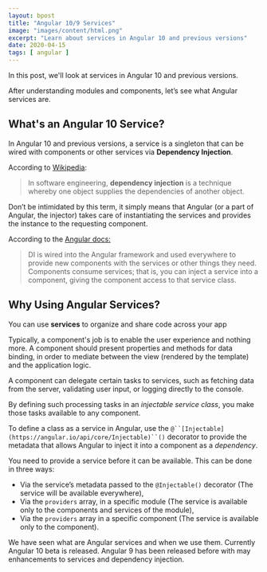 ```yaml
---
layout: bpost
title: "Angular 10/9 Services"
image: "images/content/html.png"
excerpt: "Learn about services in Angular 10 and previous versions"
date: 2020-04-15
tags: [ angular ] 
---
```



In this post, we'll look at services in Angular 10 and previous versions.

After understanding modules and components, let’s see what Angular services are. 

## What's an Angular 10 Service?

In Angular 10 and previous versions, a service is a singleton that can be wired with components or other services via **Dependency Injection**.
 
According to [Wikipedia](https://en.wikipedia.org/wiki/Dependency_injection):


> In software engineering, **dependency injection** is a technique whereby one object supplies the dependencies of another object.

Don’t be intimidated by this term, it simply means that Angular (or a part of Angular, the injector) takes care of instantiating the services and provides the instance to the requesting component.


According to the [Angular docs:](https://angular.io/guide/architecture-services) 


> DI is wired into the Angular framework and used everywhere to provide new components with the services or other things they need. Components consume services; that is, you can inject a service into a component, giving the component access to that service class.


## Why Using Angular Services?

You can use **services** to organize and share code across your app

Typically, a component's job is to enable the user experience and nothing more. A component should present properties and methods for data binding, in order to mediate between the view (rendered by the template) and the application logic.

A component can delegate certain tasks to services, such as fetching data from the server, validating user input, or logging directly to the console. 

By defining such processing tasks in an *injectable service class*, you make those tasks available to any component.

To define a class as a service in Angular, use the `@``[Injectable](https://angular.io/api/core/Injectable)``()` decorator to provide the metadata that allows Angular to inject it into a component as a *dependency*.

You need to provide a service before it can be available. This can be done in three ways:
 

- Via the service’s metadata passed to the `@Injectable()` decorator (The service will be available everywhere),
- Via the `providers` array, in a specific module (The service is available only to the components and services of the module),
- Via the `providers` array in a specific component (The service is available only to the component).

We have seen what are Angular services and when we use them. Currently Angular 10 beta is released. Angular 9 has been released before with may enhancements to services and dependency injection.